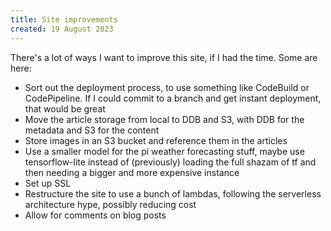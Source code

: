 ```yaml
---
title: Site improvements
created: 19 August 2023
---
```


There's a lot of ways I want to improve this site, if I had the time. Some are here:

* Sort out the deployment process, to use something like CodeBuild or CodePipeline. If I could commit to a branch and get instant deployment, that would be great
* Move the article storage from local to DDB and S3, with DDB for the metadata and S3 for the content
* Store images in an S3 bucket and reference them in the articles
* Use a smaller model for the pi weather forecasting stuff, maybe use tensorflow-lite instead of (previously) loading the full shazam of tf and then needing a bigger and more expensive instance
* Set up SSL
* Restructure the site to use a bunch of lambdas, following the serverless architecture hype, possibly reducing cost
* Allow for comments on blog posts